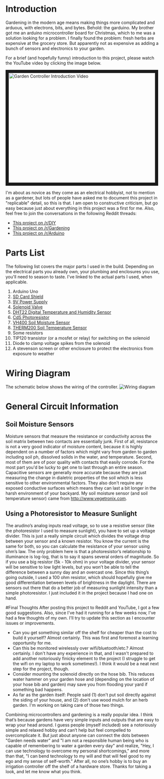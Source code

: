 # Introduction
Gardening in the modern age means making things more complicated and arduous, with electrons, bits, and bytes. Behold: the garduino. My brother got me an arduino microcontroller board for Christmas, which to me was a solution looking for a problem. I finally found the problem: fresh herbs are expensive at the grocery store. But apparently not as expensive as adding a bunch of sensors and electronics to your garden.

For a brief (and hopefully funny) introduction to this project, please watch the YouTube video by clicking the image below.

<a href="https://youtu.be/O_Q1WKCtWiA" target="_blank"><img src="http://img.youtube.com/vi/O_Q1WKCtWiA/0.jpg" 
alt="Garden Controller Introduction Video" width="480" height="360" border="10" /></a>

I'm about as novice as they come as an electrical hobbyist, not to mention as a gardener, but lots of people have asked me to document this project in "replicable" detail, so this is that. I am open to constructive criticism, but go easy because just about everything in this project was a first for me. Also, feel free to join the conversations in the following Reddit threads:
* [This project on /r/DIY](http://www.reddit.com/r/DIY/comments/316rjl/i_made_an_automatic_garden_controller_and_data/)
* [This project on /r/Gardening](http://www.reddit.com/r/gardening/comments/316rp4/combining_hobbies_automatic_garden_controller_and/)
* [This project on /r/Arduino](http://www.reddit.com/r/arduino/comments/316uj7/another_garden_controller_but_this_time_with_cool/)

# Parts List
The following list covers the major parts I used in the build. Depending on the electrical parts you already own, your plumbing and enclosures you use, you'll need to season to taste. I've linked to the actual parts I used, when applicable.

1. Arduino Uno
2. [SD Card Shield](https://www.adafruit.com/product/1141)
3. [9V Power Supply](http://www.adafruit.com/products/63)
4. [Solenoid Valve](http://www.adafruit.com/products/997)
5. [DHT22 Digital Temperature and Humidity Sensor](http://www.adafruit.com/products/385)
6. [CdS Photoresistor](http://www.adafruit.com/products/161)
7. [VH400 Soil Moisture Sensor](http://www.vegetronix.com/Products/VH400/)
7. [THERM200 Soil Temperature Sensor](http://www.vegetronix.com/Products/THERM200/)
7. Some resistors
8. TIP120 transistor (or a mosfet or relay) for switching on the solenoid
9. Diode to clamp voltage spikes from the solenoid
10. A stevenson screen or other enclosure to protect the electronics from exposure to weather

# Wiring Diagram
The schematic below shows the wiring of the controller.
![Wiring diagram](http://i.imgur.com/zwdiB8F.png)

# General Circuit Information
## Soil Moisture Sensors
Moisture sensors that measure the resistance or conductivity across the soil matrix between two contacts are essentially junk. First of all, resistance is not a very good indicator of moisture content, because it is highly dependent on a number of factors which might vary from garden to garden including soil ph, dissolved solids in the water, and temperature. Second, most of them are of poor quality with contacts that easily corrode. For the most part you'd be lucky to get one to last through an entire season. Capacitive sensors are generally more accurate because they are just measuring the change in dialetric properties of the soil which is less sensitive to other environmental factors. They also don't require any exposed conductive surfaces which means they can last a bit longer in the harsh environment of your backyard. My soil moisture sensor (and soil temperature sensor) came from http://www.vegetronix.com.

## Using a Photoresistor to Measure Sunlight
The arudino’s analog inputs read voltage, so to use a resistive sensor (like the photoresistor I used to measure sunlight), you have to set up a voltage divider. This is just a really simple circuit which divides the voltage drop between your sensor and a known resistor. You know the current is the same for both, so you can calculate the resistance of your sensor using ohm’s law. The only problem here is that a photoresistor’s relationship to illuminance is log-log, that is to say it spans several orders of magnitude. So if you use a big resistor (5k - 10k ohm) in your voltage divider, your sensor will be sensitive to low light levels, but you won’t be able to tell the difference between a sunny day and an overcast one. Since this thing’s going outside, I used a 100 ohm resistor, which should hopefully give me good differentiation between levels of brightness in the daylight. There are sensors out there that do a better job of measuring sunlight intensity than a simple photoresistor. I just included it in the project because I had one on hand.

#Final Thoughts
After posting this project to Reddit and YouTube, I got a few good suggestions. Also, since I've had it running for a few weeks now, I've had a few thoughts of my own. I'll try to update this section as I encounter issues or improvements.
* Can you get something similar off the shelf for cheaper than the cost to build it yourself? Almost certainly. This was first and foremost a learning opportunity for me.
* Can this be monitored wirelessly over wifi/bluetooth/etc.? Almost certainly. I don't have any experience in that, and I wasn't prepared to add another notoriously finicky element to the project (I struggle to get the wifi on my laptop to work sometimes!). I think it would be a neat next step for the project, though.
* Consider mounting the solenoid directly on the hose bib. This reduces water hammer on your garden hose and (depending on the location of your hose bib and garden) may save you from flooding your yard if something bad happens.
* As far as the garden itself: People said (1) don't put soil directly against the siding of your house, and (2) don't use wood mulch for an herb garden. I'm working on taking care of those two things.

Combining microcontrollers and gardening is a really popular idea. I think that’s because gardens have very simple inputs and outputs that are easy to wrap your head around. I guess people (myself included) see a notoriously simple and relaxed hobby and can’t help but feel compelled to overcomplicate it. But just about anyone can connect the dots between "Garden needs water" and "I am not a responsible human being who is capable of remembering to water a garden every day" and realize, "Hey, I can use technology to overcome my personal shortcomings," and more than that, "I can bend technology to my will and that will feel good to my ego and my sense of self-worth." After all, no one’s hobby is to buy an irrigation controller off the shelf of a hardware store. Thanks for taking a look, and let me know what you think.
